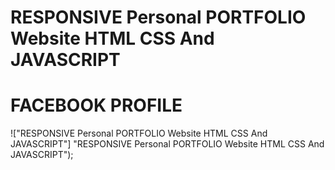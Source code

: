 # RESPONSIVE Personal PORTFOLIO Website HTML CSS And JAVASCRIPT
# FACEBOOK PROFILE 


!["RESPONSIVE Personal PORTFOLIO Website HTML CSS And JAVASCRIPT"] "RESPONSIVE Personal PORTFOLIO Website HTML CSS And JAVASCRIPT");
